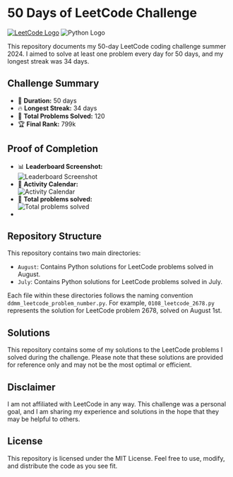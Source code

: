 # 50 Days of LeetCode Challenge

[![LeetCode Logo](https://github.com/quang2719/Daily-Coding-Challenge---Leetcode/blob/main/50-Days-of-LeetCode-Summer-2024/IMG/leetcode.png?raw=true)](https://leetcode.com/) ![Python Logo](https://github.com/quang2719/Daily-Coding-Challenge---Leetcode/blob/main/50-Days-of-LeetCode-Summer-2024/IMG/python.png)

This repository documents my 50-day LeetCode coding challenge summer 2024. I aimed to solve at least one problem every day for 50 days, and my longest streak was 34 days.

## Challenge Summary

* 📅 **Duration:** 50 days
* 🔥 **Longest Streak:** 34 days
* 🧮 **Total Problems Solved:** 120
* 🏆 **Final Rank:** 799k

## Proof of Completion

* 📊 **Leaderboard Screenshot:** <br>
  ![Leaderboard Screenshot](https://github.com/quang2719/Daily-Coding-Challenge---Leetcode/blob/main/50-Days-of-LeetCode-Summer-2024/IMG/Screenshot%202024-08-18%20154925.png?raw=true) <br>
* 📆 **Activity Calendar:** <br> ![Activity Calendar](https://github.com/quang2719/Daily-Coding-Challenge---Leetcode/blob/main/50-Days-of-LeetCode-Summer-2024/IMG/Screenshot%202024-08-18%20155027.png?raw=true) <br>
* 🧮 **Total problems solved:** <br> ![Total problems solved](https://github.com/quang2719/Daily-Coding-Challenge---Leetcode/blob/main/50-Days-of-LeetCode-Summer-2024/IMG/Screenshot%202024-08-18%20154935.png?raw=true)
* 
## Repository Structure

This repository contains two main directories:

* `August`: Contains Python solutions for LeetCode problems solved in August.
* `July`: Contains Python solutions for LeetCode problems solved in July.

Each file within these directories follows the naming convention `ddmm_leetcode_problem_number.py`. For example, `0108_leetcode_2678.py` represents the solution for LeetCode problem 2678, solved on August 1st.

## Solutions

This repository contains some of my solutions to the LeetCode problems I solved during the challenge. Please note that these solutions are provided for reference only and may not be the most optimal or efficient.

## Disclaimer

I am not affiliated with LeetCode in any way. This challenge was a personal goal, and I am sharing my experience and solutions in the hope that they may be helpful to others.

## License

This repository is licensed under the MIT License. Feel free to use, modify, and distribute the code as you see fit.
